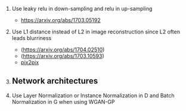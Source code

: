 1. Use leaky relu in down-sampling and relu in up-sampling 
    - https://arxiv.org/abs/1703.05192

2. Use L1 distance instead of L2 in image reconstruction since L2 often leads blurriness
    - (https://arxiv.org/abs/1704.02510)
    - (https://arxiv.org/abs/1703.10593)
    - [pix2pix](https://arxiv.org/abs/1611.07004)

3. Network architectures
    - 

4. Use Layer Normalization or Instance Normalization in D and Batch Normalization in G when using WGAN-GP